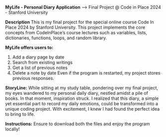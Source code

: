 **MyLife - Personal Diary Application**
--> Final Project @ Code in Place 2024 - Stanford University

**Description**
This is my final project for the special online course Code In Place 2024 by Stanford University. This project implements the core concepts from CodeInPlace’s course lectures such as variables, lists, dictionaries, functions, loops, and random library.

**MyLife offers users to:**
1. Add a diary page by date
2. Search from existing writings
3. Get a list of previous notes
4. Delete a note by date
Even if the program is restarted, my project stores previous responses.

**StoryLine:**
While sitting at my study table, pondering over my final project, my eyes wandered to my personal daily diary, nestled amidst a pile of books. In that moment, inspiration struck. I realized that this diary, a simple yet essential part to record my daily emotions, could be transformed into a unique coding project. With excitement, I knew I had found the perfect idea to bring to life.

**Instructions:**
Ensure to download both the files and enjoy the program locally!

